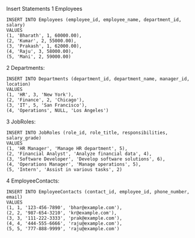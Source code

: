 Insert Statements
1	Employees

    INSERT INTO Employees (employee_id, employee_name, department_id, salary) 
    VALUES
    (1, 'Bharath', 1, 60000.00),
    (2, 'Kumar', 2, 55000.00),
    (3, 'Prakash', 1, 62000.00),
    (4, 'Raju', 3, 58000.00),
    (5, 'Mani', 2, 59000.00)

2	Departments:

    INSERT INTO Departments (department_id, department_name, manager_id, location) 
    VALUES
    (1, 'HR', 3, 'New York'),
    (2, 'Finance', 2, 'Chicago'),
    (3, 'IT', 5, 'San Francisco'),
    (4, 'Operations', NULL, 'Los Angeles')

3	JobRoles:

    INSERT INTO JobRoles (role_id, role_title, responsibilities, salary_grade)
    VALUES
    (1, 'HR Manager', 'Manage HR department', 5),
    (2, 'Financial Analyst', 'Analyze financial data', 4),
    (3, 'Software Developer', 'Develop software solutions', 6),
    (4, 'Operations Manager', 'Manage operations', 5),
    (5, 'Intern', 'Assist in various tasks', 2)

4	EmployeeContacts:

    INSERT INTO EmployeeContacts (contact_id, employee_id, phone_number, email)
    VALUES
    (1, 1, '123-456-7890', 'bhar@example.com'),
    (2, 2, '987-654-3210', 'kr@example.com'),
    (3, 3, '111-222-3333', 'prak@example.com'),
    (4, 4, '444-555-6666', 'raju@example.com'),
    (5, 5, '777-888-9999', 'raju@example.com')
